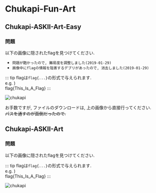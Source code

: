 # Chukapi-Fun-Art
## Chukapi-ASKII-Art-Easy
### 問題
以下の画像に隠されたflagを見つけてください.  

 - `問題が酷かったので, 難易度を調整しました(2019-01-29)`
 - `画像中にflagの情報を阻害するデブリがあったので, 消去しました(2019-01-29)`

::: tip
flagは`flag{...}`の形式で与えられます.  
e.g. )  
flag{This_Is_A_Flag}
:::

![chukapi](./assets/img/chukapi_easy.png)

お手数ですが, ファイルのダウンロードは, 上の画像から直接行ってください.  
<s>パスを通すのが面倒だったので.</s>

## Chukapi-ASKII-Art
### 問題
以下の画像に隠されたflagを見つけてください.

::: tip
flagは`flag{...}`の形式で与えられます.  
e.g. )  
flag{This_Is_A_Flag}
:::

![chukapi](./assets/img/chukapi.png)
